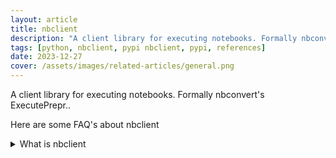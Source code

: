 ```yaml
---
layout: article
title: nbclient
description: "A client library for executing notebooks. Formally nbconvert's ExecutePrepr.."
tags: [python, nbclient, pypi nbclient, pypi, references]
date: 2023-12-27
cover: /assets/images/related-articles/general.png
---
```


A client library for executing notebooks. Formally nbconvert's ExecutePrepr..

Here are some FAQ's about nbclient
<details>
<summary>What is nbclient</summary>
A client library for executing notebooks. Formally nbconvert's ExecutePrepr..
</details>
